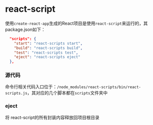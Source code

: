 # react-script
使用`create-react-app`生成的React项目是使用`react-script`来运行的，其package.json如下：
```json
  "scripts": {
    "start": "react-scripts start",
    "build": "react-scripts build",
    "test": "react-scripts test",
    "eject": "react-scripts eject"
  },
```

### 源代码
命令行相关代码入口位于：`/node_modules/react-scripts/bin/react-scripts.js`，其对应的几个脚本都在`scripts`文件夹中

### eject
将 react-script的所有封装内容释放回项目根目录